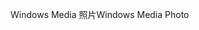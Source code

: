 <span data-ttu-id="34c23-101">Windows Media 照片</span><span class="sxs-lookup"><span data-stu-id="34c23-101">Windows Media Photo</span></span>